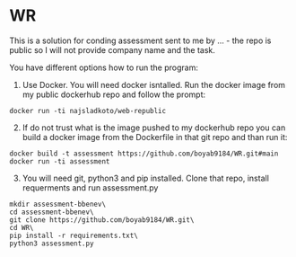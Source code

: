 # WR

This is a solution for conding assessment sent to me by ... - the repo is public so I will not provide company name and the task.

You have different options how to run the program:

1. Use Docker. You will need docker isntalled. Run the docker image from my public dockerhub repo and follow the prompt:
```
docker run -ti najsladkoto/web-republic
```

2. If do not trust what is the image pushed to my dockerhub repo you can build a docker image from the Dockerfile in that git repo and than run it:
```
docker build -t assessment https://github.com/boyab9184/WR.git#main
docker run -ti assessment
```

3. You will need git, python3 and pip installed. Clone that repo, install requerments and run assessment.py
```
mkdir assessment-bbenev\
cd assessment-bbenev\
git clone https://github.com/boyab9184/WR.git\
cd WR\
pip install -r requirements.txt\
python3 assessment.py
```
